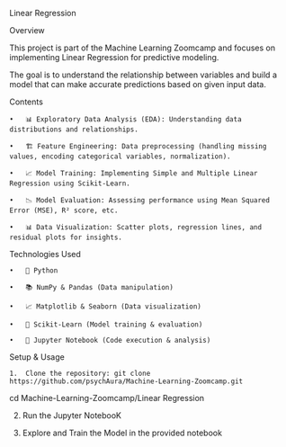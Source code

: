 Linear Regression

Overview

This project is part of the Machine Learning Zoomcamp and focuses on implementing Linear Regression for predictive modeling. 

The goal is to understand the relationship between variables and build a model that can make accurate predictions based on given input data.

Contents

	•	📊 Exploratory Data Analysis (EDA): Understanding data distributions and relationships.

	•	🏗 Feature Engineering: Data preprocessing (handling missing values, encoding categorical variables, normalization).
 
	•	📈 Model Training: Implementing Simple and Multiple Linear Regression using Scikit-Learn.
 
	•	📉 Model Evaluation: Assessing performance using Mean Squared Error (MSE), R² score, etc.
 
	•	📊 Data Visualization: Scatter plots, regression lines, and residual plots for insights.

Technologies Used

	•	🐍 Python
 
	•	📚 NumPy & Pandas (Data manipulation)
 
	•	📈 Matplotlib & Seaborn (Data visualization)
 
	•	🤖 Scikit-Learn (Model training & evaluation)
 
	•	📓 Jupyter Notebook (Code execution & analysis)

Setup & Usage

	1.	Clone the repository: git clone https://github.com/psychAura/Machine-Learning-Zoomcamp.git
 
cd Machine-Learning-Zoomcamp/Linear Regression

  2.  Run the Jupyter NotebooK
     
  4. Explore and Train the Model in the provided notebook
  

